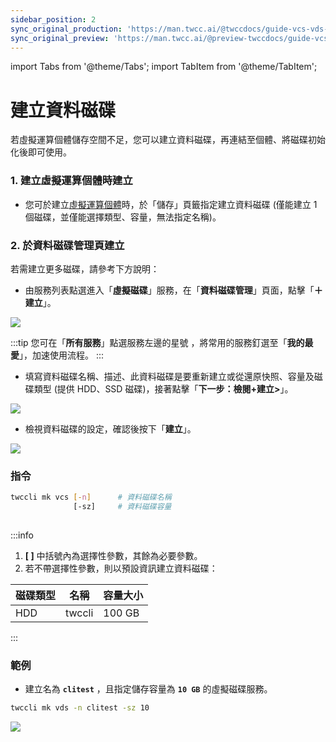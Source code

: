 ```yaml
---
sidebar_position: 2
sync_original_production: 'https://man.twcc.ai/@twccdocs/guide-vcs-vds-create-data-disk-zh' 
sync_original_preview: 'https://man.twcc.ai/@preview-twccdocs/guide-vcs-vds-create-data-disk-zh' 
---
```


import Tabs from '@theme/Tabs';
import TabItem from '@theme/TabItem';

# 建立資料磁碟

若虛擬運算個體儲存空間不足，您可以建立資料磁碟，再連結至個體、將磁碟初始化後即可使用。

<Tabs>

<TabItem value="TWCC 入口網站" label="TWCC 入口網站">

### 1. 建立虛擬運算個體時建立

- 您可於建立[<ins>虛擬運算個體</ins>](https://man.twcc.ai/@twccdocs/guide-vcs-create-zh)時，於「儲存」頁籤指定建立資料磁碟 (僅能建立 1 個磁碟，並僅能選擇類型、容量，無法指定名稱)。

### 2. 於資料磁碟管理頁建立

若需建立更多磁碟，請參考下方說明：

* 由服務列表點選進入「**虛擬磁碟**」服務，在「**資料磁碟管理**」頁面，點擊「**＋建立**」。

![](https://cos.twcc.ai/SYS-MANUAL/uploads/upload_e953e190a41610e858a396e2f8431f7b.png)


:::tip
您可在「**所有服務**」點選服務左邊的星號 <i class="fa fa-star-o" aria-hidden="true"></i>，將常用的服務釘選至「**我的最愛**」，加速使用流程。
:::

* 填寫資料磁碟名稱、描述、此資料磁碟是要重新建立或從還原快照、容量及磁碟類型 (提供 HDD、SSD 磁碟)，接著點擊「**下一步：檢閱+建立>**」。

![](https://cos.twcc.ai/SYS-MANUAL/uploads/upload_45c53d5003d1b66785e556a092b99f0a.png)



<!-- :::info
<i class="fa fa-paperclip fa-20" aria-hidden="true"></i> **附註：** 選擇使用 SSD 加密資料磁碟可加強您的資料安全性，但加密過程將可能略微影響存取效率。
::: -->


* 檢視資料磁碟的設定，確認後按下「**建立**」。

![](https://cos.twcc.ai/SYS-MANUAL/uploads/upload_062d6a00a7b7e9910dee1b34414b223c.png)

</TabItem>

<TabItem value="TWCC CLI" label="TWCC CLI">


### 指令

```bash
twccli mk vcs [-n]      # 資料磁碟名稱
              [-sz]     # 資料磁碟容量
                
```
:::info
1. **[ ]** 中括號內為選擇性參數，其餘為必要參數。
2. 若不帶選擇性參數，則以預設資訊建立資料磁碟：

| 磁碟類型 | 名稱 |容量大小|
| -------- | -------- | -------- | 
| HDD  | twccli  | 100 GB  | 
:::

### 範例

- 建立名為 **`clitest`** ，且指定儲存容量為 **`10 GB`** 的虛擬磁碟服務。

```bash
twccli mk vds -n clitest -sz 10
```

![](https://cos.twcc.ai/SYS-MANUAL/uploads/upload_3da7383c28c4700cd8429fbbb282a58d.png)

</TabItem>

</Tabs>